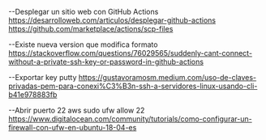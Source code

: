 


--Desplegar un sitio web con GitHub Actions
https://desarrolloweb.com/articulos/desplegar-github-actions
https://github.com/marketplace/actions/scp-files

--Existe nueva version que modifica formato
https://stackoverflow.com/questions/76029565/suddenly-cant-connect-without-a-private-ssh-key-or-password-in-github-actions


--Exportar key putty
https://gustavoramosm.medium.com/uso-de-claves-privadas-pem-para-conexi%C3%B3n-ssh-a-servidores-linux-usando-cli-b41e978883fb

--Abrir puerto 22 aws
sudo ufw allow 22
https://www.digitalocean.com/community/tutorials/como-configurar-un-firewall-con-ufw-en-ubuntu-18-04-es


